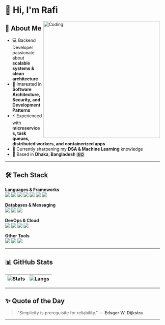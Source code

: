 # 👋 Hi, I'm Rafi  

<img align="right" alt="Coding" width="380" src="https://media.giphy.com/media/Y4ak9Ki2GZCbJxAnJD/giphy.gif">

## 🚀 About Me
- 💻 Backend Developer passionate about **scalable systems & clean architecture**  
- 🔐 Interested in **Software Architecture, Security, and Development Patterns**  
- ⚡ Experienced with **microservices, task queues, distributed workers, and containerized apps**  
- 🌱 Currently sharpening my **DSA & Machine Learning** knowledge  
- 📍 Based in **Dhaka, Bangladesh 🇧🇩**  

---

## 🛠️ Tech Stack

**Languages & Frameworks**  
![](https://img.shields.io/badge/Python-3776AB?style=flat&logo=python&logoColor=white)
![](https://img.shields.io/badge/PHP-777BB4?style=flat&logo=php&logoColor=white)
![](https://img.shields.io/badge/Go-00ADD8?style=flat&logo=go&logoColor=white)
![](https://img.shields.io/badge/JavaScript-F7DF1E?style=flat&logo=javascript&logoColor=black)
![](https://img.shields.io/badge/Laravel-FF2D20?style=flat&logo=laravel&logoColor=white)
![](https://img.shields.io/badge/Django-092E20?style=flat&logo=django&logoColor=white)
![](https://img.shields.io/badge/Vue.js-4FC08D?style=flat&logo=vue.js&logoColor=white)

**Databases & Messaging**  
![](https://img.shields.io/badge/MySQL-4479A1?style=flat&logo=mysql&logoColor=white)
![](https://img.shields.io/badge/PostgreSQL-316192?style=flat&logo=postgresql&logoColor=white)
![](https://img.shields.io/badge/Redis-DC382D?style=flat&logo=redis&logoColor=white)

**DevOps & Cloud**  
![](https://img.shields.io/badge/Docker-2496ED?style=flat&logo=docker&logoColor=white)
![](https://img.shields.io/badge/Kubernetes-326CE5?style=flat&logo=kubernetes&logoColor=white)
![](https://img.shields.io/badge/AWS-232F3E?style=flat&logo=amazonaws&logoColor=white)
![](https://img.shields.io/badge/DigitalOcean-0080FF?style=flat&logo=digitalocean&logoColor=white)

**Other Tools**  
![](https://img.shields.io/badge/Linux-FCC624?style=flat&logo=linux&logoColor=black)
![](https://img.shields.io/badge/Bash-4EAA25?style=flat&logo=gnu-bash&logoColor=white)
![](https://img.shields.io/badge/Git-F05032?style=flat&logo=git&logoColor=white)

---

## 📊 GitHub Stats

| ![Stats](https://github-readme-stats.vercel.app/api?username=ponickkhan&show_icons=true&theme=tokyonight&count_private=true&hide=contribs) | ![Langs](https://github-readme-stats.vercel.app/api/top-langs/?username=ponickkhan&layout=compact&theme=tokyonight) |
| --- | --- |

---

## ✨ Quote of the Day
<!--QUOTE_START-->
> "Simplicity is prerequisite for reliability." — **Edsger W. Dijkstra**
<!--QUOTE_END-->

---

